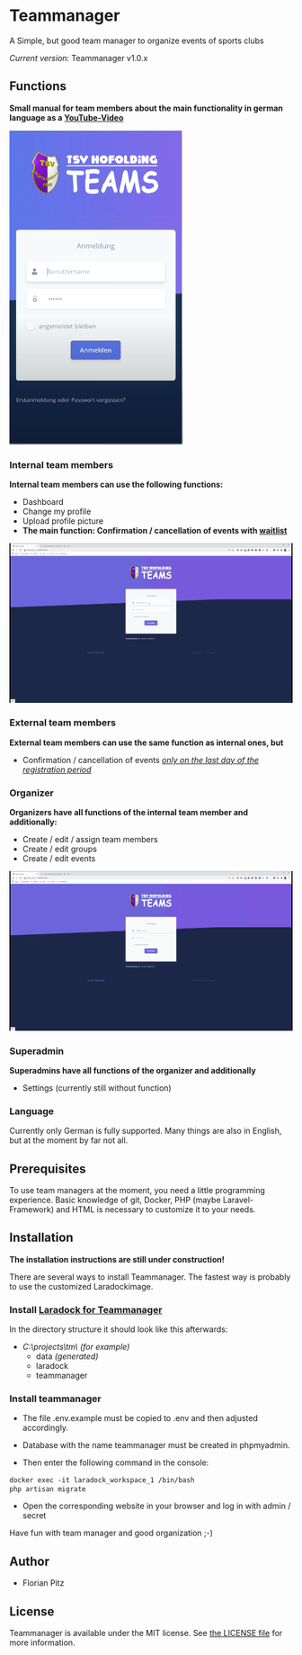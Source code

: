 # Teammanager

A Simple, but good team manager to organize events of sports clubs

*Current version*: Teammanager v1.0.x 

## Functions
**Small manual for team members about the main functionality in german language as a [YouTube-Video](https://youtu.be/-BD453LMaU0)**

[![Explanation video for team members](documentation/youtube-pre.png)](https://youtu.be/-BD453LMaU0)

### Internal team members
**Internal team members can use the following functions:**
- Dashboard
- Change my profile
- Upload profile picture
- **The main function: Confirmation / cancellation of events with <ins>waitlist</ins>**

![teammember_usage](documentation/teammember-usage.gif)

### External team members
**External team members can use the same function as internal ones, but**
- Confirmation / cancellation of events <ins>*only on the last day of the registration period*</ins>

### Organizer
**Organizers have all functions of the internal team member and additionally:**
- Create / edit / assign team members
- Create / edit groups
- Create / edit events

![organizer usage](documentation/organizer-usage.gif)

### Superadmin
**Superadmins have all functions of the organizer and additionally**
- Settings (currently still without function)

### Language
Currently only German is fully supported. Many things are also in English, but at the moment by far not all.

## Prerequisites
To use team managers at the moment, you need a little programming experience. Basic knowledge of git, Docker, PHP (maybe Laravel-Framework) and HTML is necessary to customize it to your needs.

## Installation
**The installation instructions are still under construction!**

There are several ways to install Teammanager. The fastest way is probably to use the customized Laradockimage.

### Install [Laradock for Teammanager](https://github.com/docpitz/laradock_teammanager)
In the directory structure it should look like this afterwards:
* *C:\projects\tm\ (for example)*
    * data *(generated)*
    * laradock
    * teammanager
    
### Install teammanager
* The file .env.example must be copied to .env and then adjusted accordingly. 
* Database with the name teammanager must be created in phpmyadmin.

* Then enter the following command in the console:
```shell script
docker exec -it laradock_workspace_1 /bin/bash
php artisan migrate
```
* Open the corresponding website in your browser and log in with admin / secret

Have fun with team manager and good organization ;-)

## Author
- Florian Pitz

## License
Teammanager is available under the MIT license. See [the LICENSE file](LICENSE) for more information.




